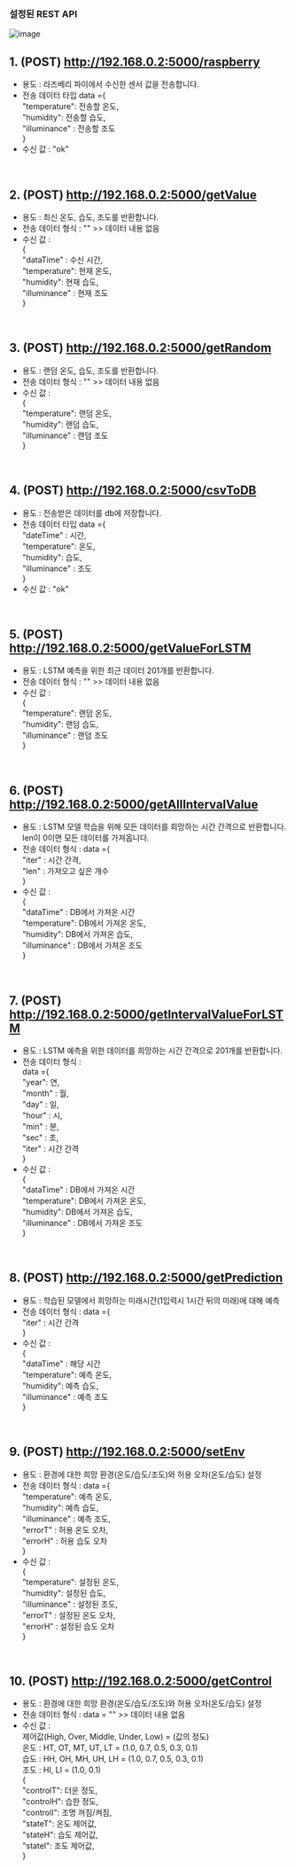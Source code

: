 
### 설정된 REST API

![image](https://user-images.githubusercontent.com/50069569/186548473-390db3a9-e0b1-4efa-b178-c3441594ae06.png)


## 1. (POST) http://192.168.0.2:5000/raspberry
 - 용도 : 라즈베리 파이에서 수신한 센서 값을 전송합니다.
 - 전송 데이터 타입
   data ={ <br>
     "temperature": 전송할 온도, <br>
     "humidity": 전송할 습도, <br>
     "illuminance" : 전송할 조도 <br>
   }
 - 수신 값 : "ok"
 
<br>

## 2. (POST) http://192.168.0.2:5000/getValue
 - 용도 : 최신 온도, 습도, 조도를 반환합니다.
 - 전송 데이터 형식 : "" >> 데이터 내용 없음
 - 수신 값 :   <br>
   { <br>
     "dataTime" : 수신 시간, <br>
     "temperature": 현재 온도, <br>
     "humidity": 현재 습도, <br>
     "illuminance" : 현재 조도 <br>
   }
   
<br>

## 3. (POST) http://192.168.0.2:5000/getRandom
 - 용도 : 랜덤 온도, 습도, 조도를 반환합니다.
 - 전송 데이터 형식 : "" >> 데이터 내용 없음
 - 수신 값 :   <br>
   { <br>
     "temperature": 랜덤 온도, <br>
     "humidity": 랜덤 습도, <br>
     "illuminance" : 랜덤 조도 <br>
   }
 
<br>
 
## 4. (POST) http://192.168.0.2:5000/csvToDB
 - 용도 : 전송받은 데이터를 db에 저장합니다.
 - 전송 데이터 타입
   data ={ <br>
     "dateTime" : 시간, <br>
     "temperature": 온도, <br>
     "humidity": 습도, <br>
     "illuminance" : 조도 <br>
   }
 - 수신 값 : "ok"
 
<br>
 
## 5. (POST) http://192.168.0.2:5000/getValueForLSTM
 - 용도 : LSTM 예측을 위한 최근 데이터 201개를 반환합니다.
 - 전송 데이터 형식 : "" >> 데이터 내용 없음
 - 수신 값 :   <br>
   { <br>
     "temperature": 랜덤 온도, <br>
     "humidity": 랜덤 습도, <br>
     "illuminance" : 랜덤 조도 <br>
   }
   
<br>
 
## 6. (POST) http://192.168.0.2:5000/getAllIntervalValue
 - 용도 : LSTM 모델 학습을 위해 모든 데이터를 희망하는 시간 간격으로 반환합니다. len이 0이면 모든 데이터를 가져옵니다.
 - 전송 데이터 형식 :
   data ={ <br>
     "iter" : 시간 간격, <br>
     "len" : 가져오고 싶은 개수 <br>
   }
 - 수신 값 :   <br>
   { <br>
     "dataTime" : DB에서 가져온 시간 <br>
     "temperature": DB에서 가져온 온도, <br>
     "humidity": DB에서 가져온 습도, <br>
     "illuminance" : DB에서 가져온 조도 <br>
   }
      
<br>
 
## 7. (POST) http://192.168.0.2:5000/getIntervalValueForLSTM
 - 용도 : LSTM 예측을 위한 데이터를 희망하는 시간 간격으로 201개를 반환합니다.
 - 전송 데이터 형식 : <br>
   data ={ <br>
   "year": 연, <br>
   "month" : 월, <br>
   "day" : 일, <br>
   "hour" : 시, <br>
   "min" : 분, <br>
   "sec" : 초, <br>
   "iter" : 시간 간격 <br>
   } <br>
 - 수신 값 :   <br>
   { <br>
     "dataTime" : DB에서 가져온 시간 <br>
     "temperature": DB에서 가져온 온도, <br>
     "humidity": DB에서 가져온 습도, <br>
     "illuminance" : DB에서 가져온 조도 <br>
   }


<br>
 
## 8. (POST) http://192.168.0.2:5000/getPrediction
 - 용도 : 학습된 모델에서 희망하는 미래시간(1입력시 1시간 뒤의 미래)에 대해 예측
 - 전송 데이터 형식 :
   data ={ <br>
     "iter" : 시간 간격 <br>
   } <br>
 - 수신 값 :   <br>
   { <br>
     "dataTime" : 해당 시간 <br>
     "temperature": 예측 온도, <br>
     "humidity": 예측 습도, <br>
     "illuminance" : 예측 조도 <br>
   } <br>


<br>
 
## 9. (POST) http://192.168.0.2:5000/setEnv
 - 용도 : 환경에 대한 희망 환경(온도/습도/조도)와 허용 오차(온도/습도) 설정
 - 전송 데이터 형식 :
   data ={ <br>
     "temperature": 예측 온도, <br>
     "humidity": 예측 습도, <br>
     "illuminance" : 예측 조도,  <br>
     "errorT" : 허용 온도 오차, <br>
     "errorH" : 허용 습도 오차 <br>
   } <br>
 - 수신 값 :   <br>
   { <br>
     "temperature": 설정된 온도, <br>
     "humidity": 설정된 습도, <br>
     "illuminance" : 설정된 조도,  <br>
     "errorT" : 설정된 온도 오차, <br>
     "errorH" : 설정된 습도 오차 <br>
   }



<br>
 
## 10. (POST) http://192.168.0.2:5000/getControl
 - 용도 : 환경에 대한 희망 환경(온도/습도/조도)와 허용 오차(온도/습도) 설정
 - 전송 데이터 형식 :
   data = "" >> 데이터 내용 없음
 - 수신 값 :  
    제어값(High, Over, Middle, Under, Low) = (값의 정도) <br>
    온도 : HT, OT, MT, UT, LT = (1.0, 0.7, 0.5, 0.3, 0.1) <br>
    습도 : HH, OH, MH, UH, LH  = (1.0, 0.7, 0.5, 0.3, 0.1) <br>
    조도 : HI, LI = (1.0, 0.1) <br>
   { <br>
     "controlT": 더운 정도, <br>
     "controlH": 습한 정도, <br>
     "controlI": 조명 꺼짐/켜짐, <br>
     "stateT": 온도 제어값, <br>
     "stateH": 습도 제어값, <br>
     "stateI": 조도 제어값, <br>
   }

